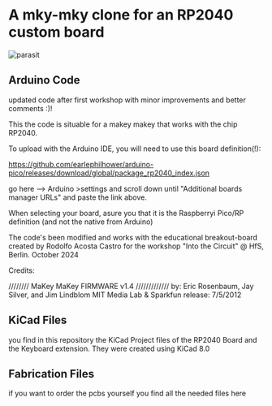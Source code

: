 # A mky-mky clone for an RP2040 custom board

![parasit](https://github.com/user-attachments/assets/b877a5a7-0f1b-4113-94cd-acbd0d62eb89)


## Arduino Code

updated code after first workshop with minor improvements and better comments :)! 

This the code is situable for a makey makey that works with the chip RP2040.

To upload with the Arduino IDE, you will need to use this board definition(!):

https://github.com/earlephilhower/arduino-pico/releases/download/global/package_rp2040_index.json

go here --> Arduino >settings and scroll down until "Additional boards manager URLs" and paste the link above.

When selecting your board, asure you that it is the Raspberryi Pico/RP definition (and not the native from Arduino)


The code's been modified and works with the educational breakout-board created by Rodolfo Acosta Castro 
for the workshop "Into the Circuit" @ HfS, Berlin. October 2024

Credits:

 //////// MaKey MaKey FIRMWARE v1.4 /////////////
 by: Eric Rosenbaum, Jay Silver, and Jim Lindblom
 MIT Media Lab & Sparkfun
 release: 7/5/2012

## KiCad Files 

you find in this repository the KiCad Project files of the RP2040 Board and the Keyboard extension.
They were created using KiCad 8.0

## Fabrication Files

if you want to order the pcbs yourself you find all the needed files here


